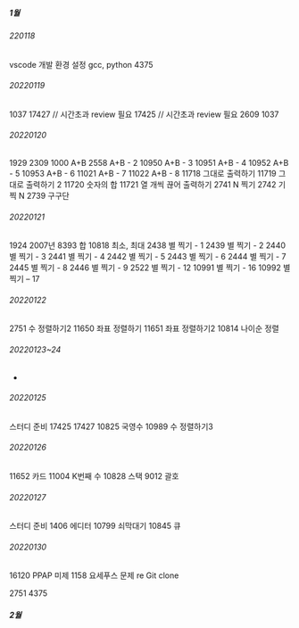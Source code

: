 ##### 1월
###### 220118
vscode 개발 환경 설정
gcc, python
4375

###### 20220119
1037
17427 // 시간초과 review 필요
17425 // 시간초과 review 필요
2609
1037

###### 20220120
1929
2309
1000   A+B 
2558   A+B - 2 
10950   A+B - 3 
10951   A+B - 4 
10952   A+B - 5 
10953   A+B - 6 
11021   A+B - 7 
11022   A+B - 8 
11718   그대로 출력하기
11719   그대로 출력하기 2 
11720   숫자의 합
11721   열 개씩 끊어 출력하기
2741   N 찍기 
2742   기찍 N 
2739   구구단 

###### 20220121
1924   2007년 
8393   합
10818   최소, 최대
2438   별 찍기 - 1 
2439   별 찍기 - 2 
2440   별 찍기 - 3 
2441   별 찍기 - 4 
2442   별 찍기 - 5
2443   별 찍기 - 6
2444   별 찍기 - 7
2445   별 찍기 - 8
2446   별 찍기 - 9
2522   별 찍기 - 12
10991   별 찍기 - 16
10992   별 찍기 – 17

###### 20220122
2751 수 정렬하기2
11650 좌표 정렬하기
11651 좌표 정렬하기2
10814 나이순 정렬

###### 20220123~24
-

###### 20220125
스터디 준비
17425
17427
10825 국영수
10989 수 정렬하기3

###### 20220126
11652 카드
11004 K번째 수
10828 스택
9012 괄호

###### 20220127
스터디 준비
1406 에디터
10799 쇠막대기
10845 큐

###### 20220130
16120 PPAP 미제
1158 요세푸스 문제 re
Git clone

<!-- 오답정리 -->
2751
4375

##### 2월
